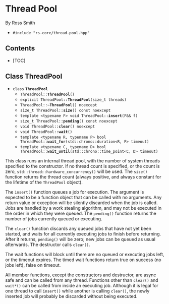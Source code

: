 # Thread Pool #

By Ross Smith

* `#include "rs-core/thread-pool.hpp"`

## Contents ##

* [TOC]

## Class ThreadPool ##

* `class` **`ThreadPool`**
    * `ThreadPool::`**`ThreadPool`**`()`
    * `explicit ThreadPool::`**`ThreadPool`**`(size_t threads)`
    * `ThreadPool::`**`~ThreadPool`**`() noexcept`
    * `size_t ThreadPool::`**`size`**`() const noexcept`
    * `template <typename F> void ThreadPool::`**`insert`**`(F&& f)`
    * `size_t ThreadPool::`**`pending`**`() const noexcept`
    * `void ThreadPool::`**`clear`**`() noexcept`
    * `void ThreadPool::`**`wait`**`()`
    * `template <typename R, typename P> bool ThreadPool::`**`wait_for`**`(std::chrono::duration<R, P> timeout)`
    * `template <typename C, typename D> bool ThreadPool::`**`wait_until`**`(std::chrono::time_point<C, D> timeout)`

This class runs an internal thread pool, with the number of system threads
specified to the constructor. If no thread count is specified, or the count is
zero, `std::thread::hardware_concurrency()` will be used. The `size()`
function returns the thread count (always positive, and always constant for
the lifetime of the `ThreadPool` object).

The `insert()` function queues a job for execution. The argument is expected
to be a function object that can be called with no arguments. Any return value
or exception will be silently discarded when the job is called. Jobs are
handled by a work stealing algorithm, and may not be executed in the order in
which they were queued. The `pending()` function returns the number of jobs
currently queued or executing.

The `clear()` function discards any queued jobs that have not yet been
started, and waits for all currently executing jobs to finish before
returning. After it returns, `pending()` will be zero; new jobs can be queued
as usual afterwards. The destructor calls `clear()`.

The wait functions will block until there are no queued or executing jobs
left, or the timeout expires. The timed wait functions return true on success
(no jobs left), false on timeout.

All member functions, except the constructors and destructor, are async safe
and can be called from any thread. Functions other than `clear()` and
`wait*()` can be called from inside an executing job. Although it is legal for
one thread to call `insert()` while another is calling `clear()`, the newly
inserted job will probably be discarded without being executed.
